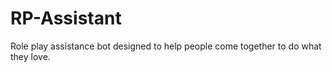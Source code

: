 # RP-Assistant
Role play assistance bot designed to help people come together to do what they love.
